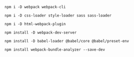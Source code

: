 ```
npm i -D webpack webpack-cli
```


```
npm i -D css-loader style-loader sass sass-loader
```

```
npm i -D html-webpack-plugin
```

```
npm install -D webpack-dev-server
```


```
npm install -D babel-loader @babel/core @babel/preset-env
```

```
npm install webpack-bundle-analyzer --save-dev
```